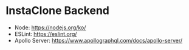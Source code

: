 # InstaClone Backend

- Node: https://nodejs.org/ko/
- ESLint: https://eslint.org/
- Apollo Server: https://www.apollographql.com/docs/apollo-server/
